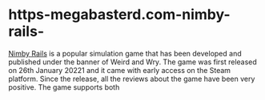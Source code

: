 # https-megabasterd.com-nimby-rails-
[Nimby Rails](https://megabasterd.com/nimby-rails/) is a popular simulation game that has been developed and published under the banner of Weird and Wry. The game was first released on 26th January 20221 and it came with early access on the Steam platform. Since the release, all the reviews about the game have been very positive. The game supports both 

